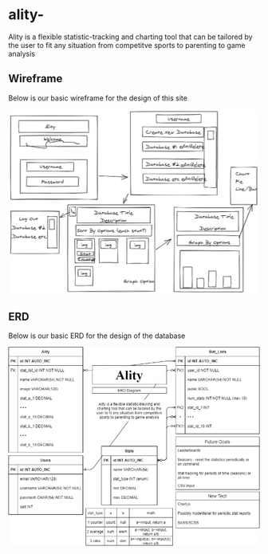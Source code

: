 # ality-
Ality is a flexible statistic-tracking and charting tool that can be tailored by the user to fit any situation from competitve sports to parenting to game analysis

## Wireframe

Below is our basic wireframe for the design of this site

![Wireframe](assets/images/Wireframe.png)

## ERD

Below is our basic ERD for the design of the database

![ERD](assets/images/ERD.png)